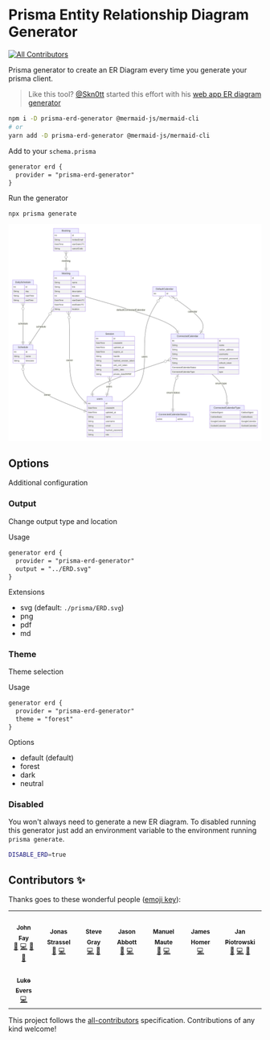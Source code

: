 # Prisma Entity Relationship Diagram Generator

<!-- ALL-CONTRIBUTORS-BADGE:START - Do not remove or modify this section -->

[![All Contributors](https://img.shields.io/badge/all_contributors-8-orange.svg?style=flat-square)](#contributors-)

<!-- ALL-CONTRIBUTORS-BADGE:END -->

Prisma generator to create an ER Diagram every time you generate your prisma client.

> Like this tool? [@Skn0tt](https://github.com/Skn0tt) started this effort with his [web app ER diagram generator](https://prisma-erd.simonknott.de/)

```bash
npm i -D prisma-erd-generator @mermaid-js/mermaid-cli
# or
yarn add -D prisma-erd-generator @mermaid-js/mermaid-cli
```

Add to your `schema.prisma`

```prisma
generator erd {
  provider = "prisma-erd-generator"
}
```

Run the generator

```bash
npx prisma generate
```

![Example ER Diagram](https://raw.githubusercontent.com/keonik/prisma-erd-generator/main/ERD.svg)

## Options

Additional configuration

### Output

Change output type and location

Usage

```prisma
generator erd {
  provider = "prisma-erd-generator"
  output = "../ERD.svg"
}
```

Extensions

-   svg (default: `./prisma/ERD.svg`)
-   png
-   pdf
-   md

### Theme

Theme selection

Usage

```prisma
generator erd {
  provider = "prisma-erd-generator"
  theme = "forest"
}
```

Options

-   default (default)
-   forest
-   dark
-   neutral

### Disabled

You won't always need to generate a new ER diagram. To disabled running this generator just add an environment variable to the environment running `prisma generate`.

```bash
DISABLE_ERD=true
```

## Contributors ✨

Thanks goes to these wonderful people ([emoji key](https://allcontributors.org/docs/en/emoji-key)):

<!-- ALL-CONTRIBUTORS-LIST:START - Do not remove or modify this section -->
<!-- prettier-ignore-start -->
<!-- markdownlint-disable -->
<table>
  <tr>
    <td align="center"><a href="https://github.com/keonik"><img src="https://avatars.githubusercontent.com/u/46365891?v=4?s=100" width="100px;" alt=""/><br /><sub><b>John Fay</b></sub></a><br /><a href="#maintenance-keonik" title="Maintenance">🚧</a> <a href="https://github.com/keonik/prisma-erd-generator/commits?author=keonik" title="Code">💻</a> <a href="#ideas-keonik" title="Ideas, Planning, & Feedback">🤔</a> <a href="https://github.com/keonik/prisma-erd-generator/issues?q=author%3Akeonik" title="Bug reports">🐛</a></td>
    <td align="center"><a href="https://jonas-strassel.de/"><img src="https://avatars.githubusercontent.com/u/4662748?v=4?s=100" width="100px;" alt=""/><br /><sub><b>Jonas Strassel</b></sub></a><br /><a href="https://github.com/keonik/prisma-erd-generator/issues?q=author%3Aboredland" title="Bug reports">🐛</a> <a href="https://github.com/keonik/prisma-erd-generator/commits?author=boredland" title="Code">💻</a></td>
    <td align="center"><a href="https://heystevegray.dev/"><img src="https://avatars.githubusercontent.com/u/66500112?v=4?s=100" width="100px;" alt=""/><br /><sub><b>Steve Gray</b></sub></a><br /><a href="https://github.com/keonik/prisma-erd-generator/commits?author=heystevegray" title="Code">💻</a> <a href="#ideas-heystevegray" title="Ideas, Planning, & Feedback">🤔</a></td>
    <td align="center"><a href="https://blog.trailimage.com/"><img src="https://avatars.githubusercontent.com/u/6289308?v=4?s=100" width="100px;" alt=""/><br /><sub><b>Jason Abbott</b></sub></a><br /><a href="https://github.com/keonik/prisma-erd-generator/issues?q=author%3AJason-Abbott" title="Bug reports">🐛</a> <a href="https://github.com/keonik/prisma-erd-generator/commits?author=Jason-Abbott" title="Code">💻</a></td>
    <td align="center"><a href="https://bradbit.com/"><img src="https://avatars.githubusercontent.com/u/20225909?v=4?s=100" width="100px;" alt=""/><br /><sub><b>Manuel Maute</b></sub></a><br /><a href="https://github.com/keonik/prisma-erd-generator/issues?q=author%3Ajsbrain" title="Bug reports">🐛</a> <a href="https://github.com/keonik/prisma-erd-generator/commits?author=jsbrain" title="Code">💻</a></td>
    <td align="center"><a href="https://homerjam.es/"><img src="https://avatars.githubusercontent.com/u/1055769?v=4?s=100" width="100px;" alt=""/><br /><sub><b>James Homer</b></sub></a><br /><a href="https://github.com/keonik/prisma-erd-generator/commits?author=homerjam" title="Code">💻</a></td>
    <td align="center"><a href="https://janpiotrowski.de"><img src="https://avatars.githubusercontent.com/u/183673?v=4?s=100" width="100px;" alt=""/><br /><sub><b>Jan Piotrowski</b></sub></a><br /><a href="https://github.com/keonik/prisma-erd-generator/issues?q=author%3Ajanpio" title="Bug reports">🐛</a> <a href="https://github.com/keonik/prisma-erd-generator/commits?author=janpio" title="Code">💻</a> <a href="https://github.com/keonik/prisma-erd-generator/pulls?q=is%3Apr+reviewed-by%3Ajanpio" title="Reviewed Pull Requests">👀</a></td>
  </tr>
  <tr>
    <td align="center"><a href="https://lukevers.com/"><img src="https://avatars.githubusercontent.com/u/1558388?v=4?s=100" width="100px;" alt=""/><br /><sub><b>Luke Evers</b></sub></a><br /><a href="https://github.com/keonik/prisma-erd-generator/commits?author=lukevers" title="Code">💻</a></td>
  </tr>
</table>

<!-- markdownlint-restore -->
<!-- prettier-ignore-end -->

<!-- ALL-CONTRIBUTORS-LIST:END -->

This project follows the [all-contributors](https://github.com/all-contributors/all-contributors) specification. Contributions of any kind welcome!

